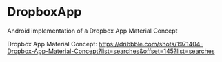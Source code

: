 # DropboxApp
Android implementation of a Dropbox App Material Concept

Dropbox App Material Concept: https://dribbble.com/shots/1971404-Dropbox-App-Material-Concept?list=searches&offset=145?list=searches
